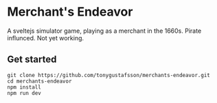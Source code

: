 # Merchant's Endeavor

A sveltejs simulator game, playing as a merchant in the 1660s. Pirate influnced. Not yet working.

## Get started

```
git clone https://github.com/tonygustafsson/merchants-endeavor.git
cd merchants-endeavor
npm install
npm run dev
```
